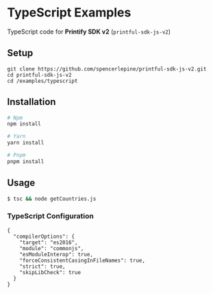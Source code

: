 # TypeScript Examples

TypeScript code for **Printify SDK v2** (`printful-sdk-js-v2`)

## Setup

```
git clone https://github.com/spencerlepine/printful-sdk-js-v2.git
cd printful-sdk-js-v2
cd /examples/typescript
```

## Installation

```sh
# Npm
npm install

# Yarn
yarn install

# Pnpm
pnpm install
```

## Usage

```sh
$ tsc && node getCountries.js
```

### TypeScript Configuration

```jspn
{
  "compilerOptions": {
    "target": "es2016",
    "module": "commonjs",
    "esModuleInterop": true,
    "forceConsistentCasingInFileNames": true,
    "strict": true,
    "skipLibCheck": true
  }
}
```
